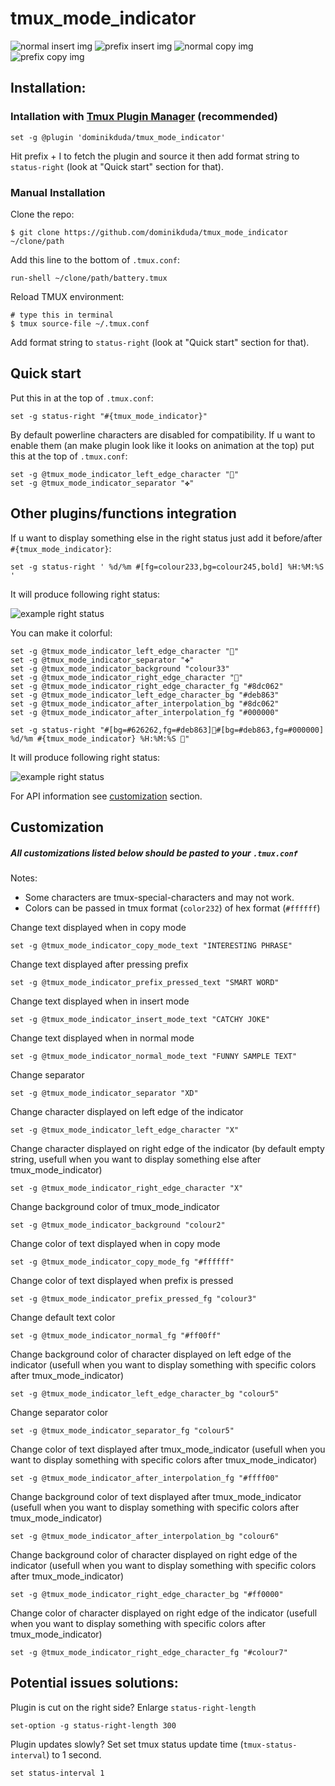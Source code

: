 # tmux_mode_indicator

![normal insert img](https://raw.githubusercontent.com/dominikduda/tmux_mode_indicator/master/images/normal_insert.png)
![prefix insert img](https://raw.githubusercontent.com/dominikduda/tmux_mode_indicator/master/images/prefix_insert.png)
![normal copy img](https://raw.githubusercontent.com/dominikduda/tmux_mode_indicator/master/images/normal_copy.png)
![prefix copy img](https://raw.githubusercontent.com/dominikduda/tmux_mode_indicator/master/images/prefix_copy.png)

## Installation:
### Intallation with [Tmux Plugin Manager](https://github.com/tmux-plugins/tpm) (recommended)

```
set -g @plugin 'dominikduda/tmux_mode_indicator'
```
Hit prefix + I to fetch the plugin and source it then add format string to `status-right` (look at "Quick start" section for that).

### Manual Installation

Clone the repo:

    $ git clone https://github.com/dominikduda/tmux_mode_indicator ~/clone/path

Add this line to the bottom of `.tmux.conf`:

    run-shell ~/clone/path/battery.tmux

Reload TMUX environment:

    # type this in terminal
    $ tmux source-file ~/.tmux.conf

Add format string to `status-right` (look at "Quick start" section for that).

## Quick start
Put this in at the top of `.tmux.conf`:

    set -g status-right "#{tmux_mode_indicator}"

By default powerline characters are disabled for compatibility. If u want to enable them (an make plugin look like it looks on animation at the top) put this at the top of `.tmux.conf`:

    set -g @tmux_mode_indicator_left_edge_character ""
    set -g @tmux_mode_indicator_separator "✤"

## Other plugins/functions integration

If u want to display something else in the right status just add it before/after `#{tmux_mode_indicator}`:

    set -g status-right ' %d/%m #[fg=colour233,bg=colour245,bold] %H:%M:%S '

It will produce following right status:

![example right status](https://raw.githubusercontent.com/dominikduda/tmux_mode_indicator/master/images/tmux_mode_indicator_with_date_and_hour.png)

You can make it colorful:

    set -g @tmux_mode_indicator_left_edge_character ""
    set -g @tmux_mode_indicator_separator "✤"
    set -g @tmux_mode_indicator_background "colour33"
    set -g @tmux_mode_indicator_right_edge_character ""
    set -g @tmux_mode_indicator_right_edge_character_fg "#8dc062"
    set -g @tmux_mode_indicator_left_edge_character_bg "#deb863"
    set -g @tmux_mode_indicator_after_interpolation_bg "#8dc062"
    set -g @tmux_mode_indicator_after_interpolation_fg "#000000"

    set -g status-right "#[bg=#626262,fg=#deb863]#[bg=#deb863,fg=#000000] %d/%m #{tmux_mode_indicator} %H:%M:%S "

It will produce following right status:

![example right status](https://raw.githubusercontent.com/dominikduda/tmux_mode_indicator/master/images/tmux_mode_indicator_with_date_and_hour_pretty.png)

For API information see [customization](#customization) section.

## Customization

##### All customizations listed below should be pasted to your `.tmux.conf`

Notes:
- Some characters are tmux-special-characters and may not work.
- Colors can be passed in tmux format (`color232`) of hex format (`#ffffff`)

Change text displayed when in copy mode

    set -g @tmux_mode_indicator_copy_mode_text "INTERESTING PHRASE"

Change text displayed after pressing prefix

    set -g @tmux_mode_indicator_prefix_pressed_text "SMART WORD"

Change text displayed when in insert mode

    set -g @tmux_mode_indicator_insert_mode_text "CATCHY JOKE"

Change text displayed when in normal mode

    set -g @tmux_mode_indicator_normal_mode_text "FUNNY SAMPLE TEXT"

Change separator

    set -g @tmux_mode_indicator_separator "XD"

Change character displayed on left edge of the indicator

    set -g @tmux_mode_indicator_left_edge_character "X"

Change character displayed on right edge of the indicator (by default empty string, usefull when you want to display something else after tmux_mode_indicator)

    set -g @tmux_mode_indicator_right_edge_character "X"

Change background color of tmux_mode_indicator

    set -g @tmux_mode_indicator_background "colour2"

Change color of text displayed when in copy mode

    set -g @tmux_mode_indicator_copy_mode_fg "#ffffff"

Change color of text displayed when prefix is pressed

    set -g @tmux_mode_indicator_prefix_pressed_fg "colour3"

Change default text color

    set -g @tmux_mode_indicator_normal_fg "#ff00ff"

Change background color of character displayed on left edge of the indicator (usefull when you want to display something with specific colors after tmux_mode_indicator)

    set -g @tmux_mode_indicator_left_edge_character_bg "colour5"

Change separator color

    set -g @tmux_mode_indicator_separator_fg "colour5"

Change color of text displayed after tmux_mode_indicator (usefull when you want to display something with specific colors after tmux_mode_indicator)

    set -g @tmux_mode_indicator_after_interpolation_fg "#ffff00"

Change background color of text displayed after tmux_mode_indicator (usefull when you want to display something with specific colors after tmux_mode_indicator)

    set -g @tmux_mode_indicator_after_interpolation_bg "colour6"

Change background color of character displayed on right edge of the indicator (usefull when you want to display something with specific colors after tmux_mode_indicator)

    set -g @tmux_mode_indicator_right_edge_character_bg "#ff0000"

Change color of character displayed on right edge of the indicator (usefull when you want to display something with specific colors after tmux_mode_indicator)

    set -g @tmux_mode_indicator_right_edge_character_fg "#colour7"

## Potential issues solutions:

Plugin is cut on the right side? Enlarge `status-right-length`

    set-option -g status-right-length 300

Plugin updates slowly? Set set tmux status update time (`tmux-status-interval`) to 1 second.

    set status-interval 1



